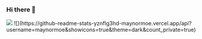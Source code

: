 ### Hi there 👋
<img src="https://readme-typing-svg.herokuapp.com/?lines=Hello%20World!;I%20am%20Maynor%20Moe!;A%20web%20full%20stack%20developer&font=Roboto" />
![](https://github-readme-stats-yznflg3hd-maynormoe.vercel.app/api?username=maynormoe&showicons=true&theme=dark&count_private=true)

